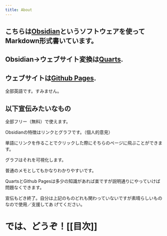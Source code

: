 ```yaml
---
title: About
---
```


## こちらは[Obsidian](https://obsidian.md/)というソフトウェアを使ってMarkdown形式書いています。

## Obsidian->ウェブサイト変換は[Quarts](https://quartz.jzhao.xyz/).

## ウェブサイトは[Github Pages](https://pages.github.com/).

全部英語です。すみません。

## 以下宣伝みたいなもの

全部フリー（無料）で使えます。

Obsidianの特徴はリンクとグラフです。（個人的意見）

単語にリンクを作ることでクリックした際にそちらのページに飛ぶことができます。

グラフはそれを可視化します。

普通のメモとしてもかなりわかりやすいです。

QuartsとGithub Pagesは多少の知識があれば楽ですが説明通りにやっていけば問題なくできます。

宣伝もどき終了。自分は上記のものどれも関わっていないですが素晴らしいものなので使用／支援してあ
げてください。

# では、どうぞ！[[目次]]